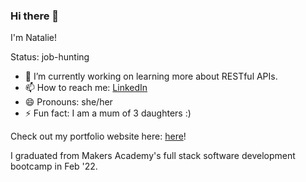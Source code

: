 ### Hi there 👋
I'm Natalie!

Status: job-hunting 

- 🌱 I’m currently working on learning more about RESTful APIs.
- 📫 How to reach me: <a href="https://www.linkedin.com/in/natalietheodoropoulou/">LinkedIn</a>
- 😄 Pronouns: she/her
- ⚡ Fun fact: I am a mum of 3 daughters :) 

Check out my portfolio website here: <a href="https://natalietheo.netlify.app/">here</a>!

I graduated from Makers Academy's full stack software development bootcamp in Feb '22.
